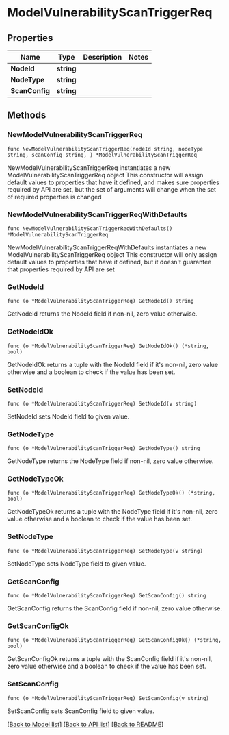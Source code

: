 # ModelVulnerabilityScanTriggerReq

## Properties

Name | Type | Description | Notes
------------ | ------------- | ------------- | -------------
**NodeId** | **string** |  | 
**NodeType** | **string** |  | 
**ScanConfig** | **string** |  | 

## Methods

### NewModelVulnerabilityScanTriggerReq

`func NewModelVulnerabilityScanTriggerReq(nodeId string, nodeType string, scanConfig string, ) *ModelVulnerabilityScanTriggerReq`

NewModelVulnerabilityScanTriggerReq instantiates a new ModelVulnerabilityScanTriggerReq object
This constructor will assign default values to properties that have it defined,
and makes sure properties required by API are set, but the set of arguments
will change when the set of required properties is changed

### NewModelVulnerabilityScanTriggerReqWithDefaults

`func NewModelVulnerabilityScanTriggerReqWithDefaults() *ModelVulnerabilityScanTriggerReq`

NewModelVulnerabilityScanTriggerReqWithDefaults instantiates a new ModelVulnerabilityScanTriggerReq object
This constructor will only assign default values to properties that have it defined,
but it doesn't guarantee that properties required by API are set

### GetNodeId

`func (o *ModelVulnerabilityScanTriggerReq) GetNodeId() string`

GetNodeId returns the NodeId field if non-nil, zero value otherwise.

### GetNodeIdOk

`func (o *ModelVulnerabilityScanTriggerReq) GetNodeIdOk() (*string, bool)`

GetNodeIdOk returns a tuple with the NodeId field if it's non-nil, zero value otherwise
and a boolean to check if the value has been set.

### SetNodeId

`func (o *ModelVulnerabilityScanTriggerReq) SetNodeId(v string)`

SetNodeId sets NodeId field to given value.


### GetNodeType

`func (o *ModelVulnerabilityScanTriggerReq) GetNodeType() string`

GetNodeType returns the NodeType field if non-nil, zero value otherwise.

### GetNodeTypeOk

`func (o *ModelVulnerabilityScanTriggerReq) GetNodeTypeOk() (*string, bool)`

GetNodeTypeOk returns a tuple with the NodeType field if it's non-nil, zero value otherwise
and a boolean to check if the value has been set.

### SetNodeType

`func (o *ModelVulnerabilityScanTriggerReq) SetNodeType(v string)`

SetNodeType sets NodeType field to given value.


### GetScanConfig

`func (o *ModelVulnerabilityScanTriggerReq) GetScanConfig() string`

GetScanConfig returns the ScanConfig field if non-nil, zero value otherwise.

### GetScanConfigOk

`func (o *ModelVulnerabilityScanTriggerReq) GetScanConfigOk() (*string, bool)`

GetScanConfigOk returns a tuple with the ScanConfig field if it's non-nil, zero value otherwise
and a boolean to check if the value has been set.

### SetScanConfig

`func (o *ModelVulnerabilityScanTriggerReq) SetScanConfig(v string)`

SetScanConfig sets ScanConfig field to given value.



[[Back to Model list]](../README.md#documentation-for-models) [[Back to API list]](../README.md#documentation-for-api-endpoints) [[Back to README]](../README.md)


